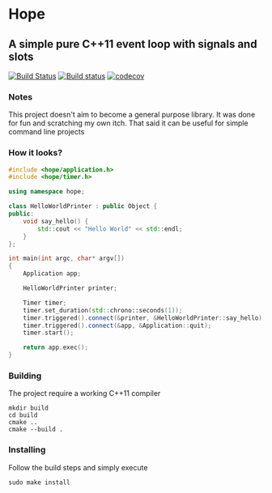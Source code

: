 # Hope 
## A simple pure C++11 event loop with signals and slots 
[![Build Status](https://github.com/filcuc/hope/workflows/CI/badge.svg)](https://github.com/filcuc/hope/actions)
[![Build status](https://ci.appveyor.com/api/projects/status/b2spyqd13op654j3/branch/master?svg=true)](https://ci.appveyor.com/project/filcuc/hope/branch/master)
[![codecov](https://codecov.io/gh/filcuc/hope/branch/master/graph/badge.svg)](https://codecov.io/gh/filcuc/hope)


### Notes
This project doesn't aim to become a general purpose library.
It was done for fun and scratching my own itch.
That said it can be useful for simple command line projects

### How it looks?
```C++
#include <hope/application.h>
#include <hope/timer.h>

using namespace hope;

class HelloWorldPrinter : public Object {
public:
    void say_hello() {
        std::cout << "Hello World" << std::endl;
    }
};

int main(int argc, char* argv[])
{
    Application app;

    HelloWorldPrinter printer;

    Timer timer;
    timer.set_duration(std::chrono::seconds(1));
    timer.triggered().connect(&printer, &HelloWorldPrinter::say_hello);
    timer.triggered().connect(&app, &Application::quit);
    timer.start();

    return app.exec();
}

```

### Building
The project require a working C++11 compiler
```Shell
mkdir build
cd build 
cmake ..
cmake --build .
```

### Installing
Follow the build steps and simply execute
```Shell
sudo make install
```

